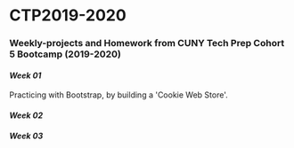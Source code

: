# CTP2019-2020
<h3><strong>Weekly-projects and Homework from CUNY Tech Prep Cohort 5 Bootcamp (2019-2020)</strong></h3>

<h4><em>Week 01</em></h4>  
Practicing with Bootstrap, by building a 'Cookie Web Store'.

<h4><em>Week 02</em></h4>  

<h4><em>Week 03</em></h4> 
